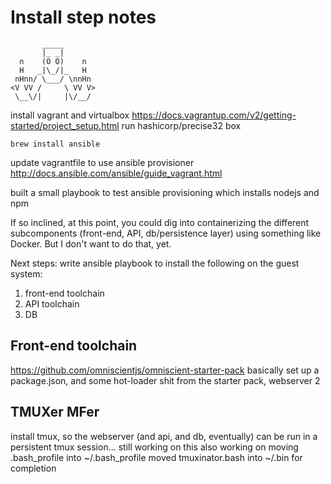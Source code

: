 # Install step notes

           _____
           |_ _|
      n    (O O)    n
      H   _|\_/|_   H
     nHnn/ \___/ \nnHn
    <V VV /     \ VV V>
     \__\/|     |\/__/




install vagrant and virtualbox
https://docs.vagrantup.com/v2/getting-started/project_setup.html
run hashicorp/precise32 box

	brew install ansible

update vagrantfile to use ansible provisioner
http://docs.ansible.com/ansible/guide_vagrant.html

built a small playbook to test ansible provisioning which installs
nodejs and npm

If so inclined, at this point, you could dig into containerizing the
different subcomponents (front-end, API, db/persistence layer) using
something like Docker. But I don't want to do that, yet.


Next steps:
write ansible playbook to install the following on the guest system:

1. front-end toolchain
2. API toolchain
3. DB


## Front-end toolchain
https://github.com/omniscientjs/omniscient-starter-pack
basically set up a package.json, and some hot-loader shit from the
starter pack, webserver 2

## TMUXer MFer
install tmux, so the webserver (and api, and db, eventually) can be 
run in a persistent tmux session... still working on this
also working on moving .bash_profile into ~/.bash_profile
moved tmuxinator.bash into ~/.bin for completion


